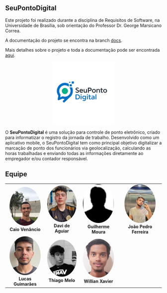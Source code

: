 ## SeuPontoDigital

Este projeto foi realizado durante a disciplina de Requisitos de Software, na Universidade de Brasília, sob orientação do Professor Dr. George Marsicano Correa. 

A documentação do projeto se encontra na branch [docs](https://github.com/mdsreq-fga-unb/2025.1-T01-SeuPontoDigital/tree/docs).

Mais detalhes sobre o projeto e toda a documentação pode ser encontrada [aqui](https://mdsreq-fga-unb.github.io/2025.1-T01-SeuPontoDigital/).

<p align="center">
  <img src="images/pontodigital.png" alt="Logo do produto" width="200">
</p>

O **SeuPontoDigital** é uma solução para controle de ponto eletrônico, criado para informatizar o registro da jornada de trabalho. Desenvolvido como um aplicativo mobile, o SeuPontoDigital tem como principal objetivo digitalizar a marcação de ponto dos funcionários via geolocalização, calculando as horas trabalhadas e enviando todas as informações diretamente ao empregador e/ou contador responsável.

## Equipe 

<table align="center" cellspacing="20" cellpadding="0">
  <tr>
    <td align="center">
      <img src="images/caio.jpg" width="100" style="border-radius: 50%;"><br>
      <strong>Caio Venâncio</strong><br>
    </td>
    <td align="center">
      <img src="images/davi.jpg" width="100" style="border-radius: 50%;"><br>
      <strong>Davi de Aguiar</strong><br>
    </td>
    <td align="center">
      <img src="images/guilherme.png" width="100" style="border-radius: 50%;"><br>
      <strong>Guilherme Moura</strong><br>
    </td>
    <td align="center">
      <img src="images/joao.jpeg" width="100" style="border-radius: 50%;"><br>
      <strong>João Pedro Ferreira</strong><br>
    </td>
  </tr>
  <tr>
    <td align="center">
      <img src="images/lucas.jpg" width="100" style="border-radius: 50%;"><br>
      <strong>Lucas Guimarães</strong><br>
    </td>
    <td align="center">
      <img src="images/thiago.jpg" width="100" style="border-radius: 50%;"><br>
      <strong>Thiago Melo</strong><br>
    </td>
    <td align="center">
      <img src="images/willian.jpg" width="100" style="border-radius: 50%;"><br>
      <strong>Willian Xavier</strong><br>
    </td>
    <td align="center">
    </td>
  </tr>
</table>

